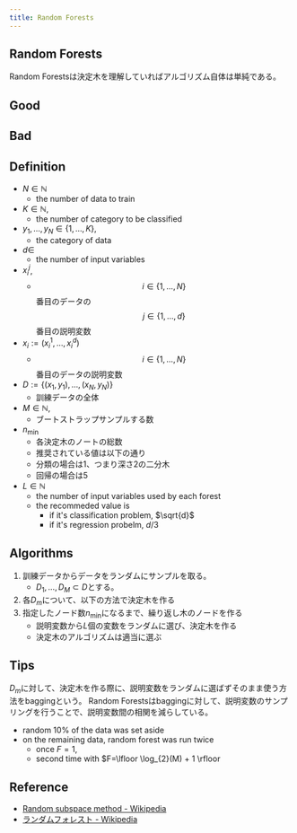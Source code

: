 ```yaml
---
title: Random Forests
---
```


## Random Forests
Random Forestsは決定木を理解していればアルゴリズム自体は単純である。

## Good

## Bad

## Definition
* $N \in \mathbb{N}$
    * the number of data to train
* $K \in \mathbb{N}$,
    * the number of category to be classified
* $y_{1}, \ldots, y_{N} \in \{1, \ldots, K\}$,
    * the category of data
* $d \in$
    * the number of input variables
* $x_{i}^{j}$,
    * $$i \in \{1, \dots, N\}$$番目のデータの$$j \in \{1, \ldots, d\}$$番目の説明変数
* $x_{i} := (x_{i}^{1}, \ldots, x_{i}^{d})$
    * $$i \in \{1, \dots, N\}$$番目のデータの説明変数
* $D := \{(x_{1}, y_{1}), \ldots, (x_{N}, y_{N})\}$
    * 訓練データの全体
* $M \in \mathbb{N}$,
    * ブートストラップサンプルする数
* $n_{\mathrm{min}}$
    * 各決定木のノートの総数
    * 推奨されている値は以下の通り
    * 分類の場合は1、つまり深さ2の二分木
    * 回帰の場合は5
* $L \in \mathbb{N}$
    * the number of input variables used by each forest
    * the recommeded value is
        * if it's classification problem, $\sqrt{d}$
        * if it's regression probelm, $d / 3$

## Algorithms

1. 訓練データからデータをランダムにサンプルを取る。
    * $D_{1}, \ldots, D_{M} \subset D$とする。
2. 各$D_{m}$について、以下の方法で決定木を作る
3. 指定したノード数$n_{\mathrm{min}}$になるまで、繰り返し木のノードを作る
    * 説明変数から$L$個の変数をランダムに選び、決定木を作る
    * 決定木のアルゴリズムは適当に選ぶ

## Tips
$D_{m}$に対して、決定木を作る際に、説明変数をランダムに選ばずそのまま使う方法をbaggingという。
Random Forestsはbaggingに対して、説明変数のサンプリングを行うことで、説明変数間の相関を減らしている。


* random 10% of the data was set aside
* on the remaining data, random forest was run twice
    * once $F=1$,
    * second time with $F=\lfloor \log_{2}(M) + 1 \rfloor


## Reference
* [Random subspace method - Wikipedia](https://en.wikipedia.org/wiki/Random_subspace_method)
* [ランダムフォレスト - Wikipedia](https://ja.wikipedia.org/wiki/%E3%83%A9%E3%83%B3%E3%83%80%E3%83%A0%E3%83%95%E3%82%A9%E3%83%AC%E3%82%B9%E3%83%88)


